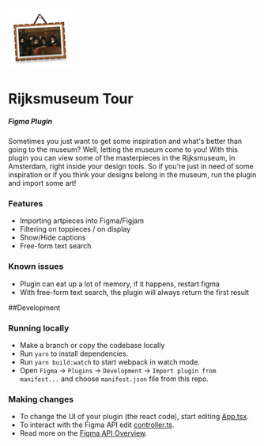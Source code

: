 ![Rijksmuseum Plugin Icon](/Artwork/Icon.png)


# Rijksmuseum Tour
##### Figma Plugin

Sometimes you just want to get some inspiration and what's better than going to the museum? Well, letting the museum come to you! With this plugin you can view some of the masterpieces in the Rijksmuseum, in Amsterdam, right inside your design tools. So if you're just in need of some inspiration or if you think your designs belong in the museum, run the plugin and import some art!


### Features
* Importing artpieces into Figma/Figjam
* Filtering on toppieces / on display
* Show/Hide captions
* Free-form text search

### Known issues
* Plugin can eat up a lot of memory, if it happens, restart figma
* With free-form text search, the plugin will always return the first result

##Development
### Running locally
* Make a branch or copy the codebase locally
* Run `yarn` to install dependencies.
* Run `yarn build:watch` to start webpack in watch mode.
* Open `Figma` -> `Plugins` -> `Development` -> `Import plugin from manifest...` and choose `manifest.json` file from this repo.

### Making changes
* To change the UI of your plugin (the react code), start editing [App.tsx](./src/app/components/App.tsx).  
* To interact with the Figma API edit [controller.ts](./src/plugin/controller.ts).  
* Read more on the [Figma API Overview](https://www.figma.com/plugin-docs/api/api-overview/).
